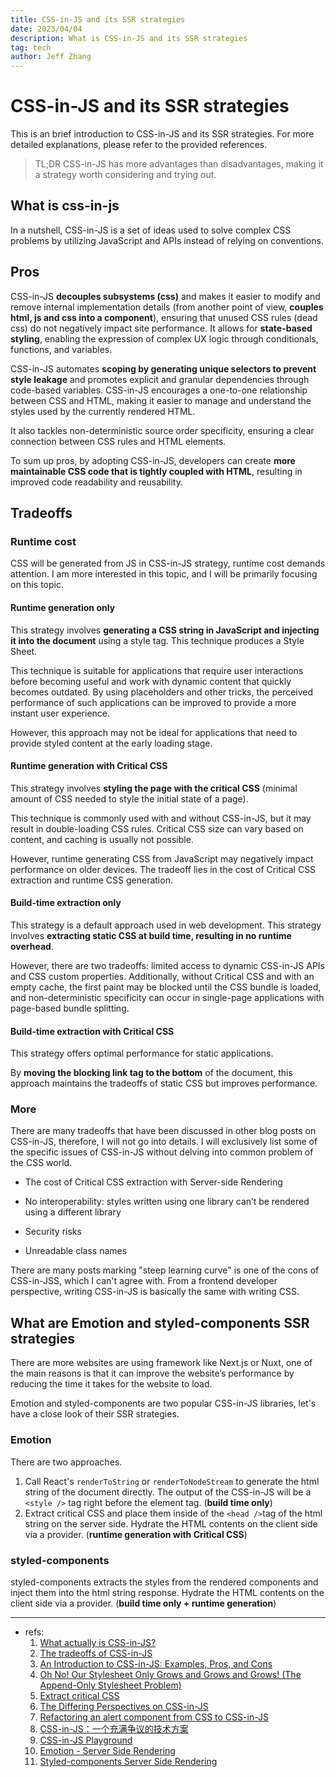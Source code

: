 ```yaml
---
title: CSS-in-JS and its SSR strategies
date: 2023/04/04
description: What is CSS-in-JS and its SSR strategies
tag: tech
author: Jeff Zhang
---
```


# CSS-in-JS and its SSR strategies

This is an brief introduction to CSS-in-JS and its SSR strategies. For more detailed explanations, please refer to the provided references.

> TL;DR CSS-in-JS has more advantages than disadvantages, making it a strategy worth considering and trying out.

## What is css-in-js

In a nutshell, CSS-in-JS is a set of ideas used to solve complex CSS problems by utilizing JavaScript and APIs instead of relying on conventions.

## Pros

CSS-in-JS **decouples subsystems (css)** and makes it easier to modify and remove internal implementation details (from another point of view, **couples html, js and css into a component**), ensuring that unused CSS rules (dead css) do not negatively impact site performance. It allows for **state-based styling**, enabling the expression of complex UX logic through conditionals, functions, and variables.

CSS-in-JS automates **scoping by generating unique selectors to prevent style leakage** and promotes explicit and granular dependencies through code-based variables. CSS-in-JS encourages a one-to-one relationship between CSS and HTML, making it easier to manage and understand the styles used by the currently rendered HTML.

It also tackles non-deterministic source order specificity, ensuring a clear connection between CSS rules and HTML elements.

To sum up pros, by adopting CSS-in-JS, developers can create **more maintainable CSS code that is tightly coupled with HTML**, resulting in improved code readability and reusability.

## Tradeoffs

### Runtime cost

CSS will be generated from JS in CSS-in-JS strategy, runtime cost demands attention. I am more interested in this topic, and I will be primarily focusing on this topic.

#### Runtime generation only

This strategy involves **generating a CSS string in JavaScript and injecting it into the document** using a style tag. This technique produces a Style Sheet.

This technique is suitable for applications that require user interactions before becoming useful and work with dynamic content that quickly becomes outdated. By using placeholders and other tricks, the perceived performance of such applications can be improved to provide a more instant user experience.

However, this approach may not be ideal for applications that need to provide styled content at the early loading stage.

#### Runtime generation with Critical CSS

This strategy involves **styling the page with the critical CSS** (minimal amount of CSS needed to style the initial state of a page).

This technique is commonly used with and without CSS-in-JS, but it may result in double-loading CSS rules. Critical CSS size can vary based on content, and caching is usually not possible.

However, runtime generating CSS from JavaScript may negatively impact performance on older devices. The tradeoff lies in the cost of Critical CSS extraction and runtime CSS generation.

#### Build-time extraction only

This strategy is a default approach used in web development. This strategy involves **extracting static CSS at build time, resulting in no runtime overhead**.

However, there are two tradeoffs: limited access to dynamic CSS-in-JS APIs and CSS custom properties. Additionally, without Critical CSS and with an empty cache, the first paint may be blocked until the CSS bundle is loaded, and non-deterministic specificity can occur in single-page applications with page-based bundle splitting.

#### Build-time extraction with Critical CSS

This strategy offers optimal performance for static applications.

By **moving the blocking link tag to the bottom** of the document, this approach maintains the tradeoffs of static CSS but improves performance.

### More

There are many tradeoffs that have been discussed in other blog posts on CSS-in-JS, therefore, I will not go into details. I will exclusively list some of the specific issues of CSS-in-JS without delving into common problem of the CSS world.

- The cost of Critical CSS extraction with Server-side Rendering

- No interoperability: styles written using one library can’t be rendered using a different library

- Security risks

- Unreadable class names

There are many posts marking "steep learning curve" is one of the cons of CSS-in-JSS, which I can't agree with. From a frontend developer perspective, writing CSS-in-JS is basically the same with writing CSS.

## What are Emotion and styled-components SSR strategies

There are more websites are using framework like Next.js or Nuxt, one of the main reasons is that it can improve the website’s performance by reducing the time it takes for the website to load.

Emotion and styled-components are two popular CSS-in-JS libraries, let's have a close look of their SSR strategies.

### Emotion

There are two approaches.

1. Call React's `renderToString` or `renderToNodeStream` to generate the html string of the document directly. The output of the CSS-in-JS will be a `<style />` tag right before the element tag. (**build time only**)
2. Extract critical CSS and place them inside of the `<head />`tag of the html string on the server side. Hydrate the HTML contents on the client side via a provider. (**runtime generation with Critical CSS**)

### styled-components

styled-components extracts the styles from the rendered components and inject them into the html string response. Hydrate the HTML contents on the client side via a provider. (**build time only + runtime generation**)

---

- refs:
  1. [What actually is CSS-in-JS?](https://medium.com/dailyjs/what-is-actually-css-in-js-f2f529a2757)
  2. [The tradeoffs of CSS-in-JS](https://medium.com/free-code-camp/the-tradeoffs-of-css-in-js-bee5cf926fdb)
  3. [An Introduction to CSS-in-JS: Examples, Pros, and Cons](https://webdesign.tutsplus.com/articles/an-introduction-to-css-in-js-examples-pros-and-cons--cms-33574)
  4. [Oh No! Our Stylesheet Only Grows and Grows and Grows! (The Append-Only Stylesheet Problem)](https://css-tricks.com/oh-no-stylesheet-grows-grows-grows-append-stylesheet-problem/)
  5. [Extract critical CSS](https://web.dev/i18n/en/extract-critical-css/)
  6. [The Differing Perspectives on CSS-in-JS](https://css-tricks.com/the-differing-perspectives-on-css-in-js/)
  7. [Refactoring an alert component from CSS to CSS-in-JS](https://alert-refactor.netlify.app/)
  8. [CSS-in-JS：一个充满争议的技术方案](https://www.infoq.cn/article/95ojp6upti9vsyfsw2xz)
  9. [CSS-in-JS Playground](https://css-in-js-playground.com)
  10. [Emotion - Server Side Rendering](https://emotion.sh/docs/ssr)
  11. [Styled-components Server Side Rendering](https://styled-components.com/docs/advanced#server-side-rendering)
